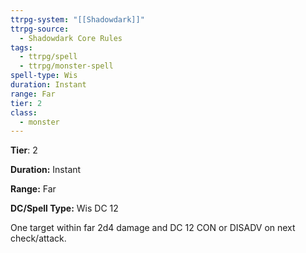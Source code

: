 ```yaml
---
ttrpg-system: "[[Shadowdark]]"
ttrpg-source:
  - Shadowdark Core Rules
tags:
  - ttrpg/spell
  - ttrpg/monster-spell
spell-type: Wis
duration: Instant
range: Far
tier: 2
class:
  - monster
---
```

**Tier**: 2

**Duration:** Instant

**Range:** Far

**DC/Spell Type:** Wis DC 12

One target within far 2d4 damage and DC 12 CON or DISADV on next check/attack.
